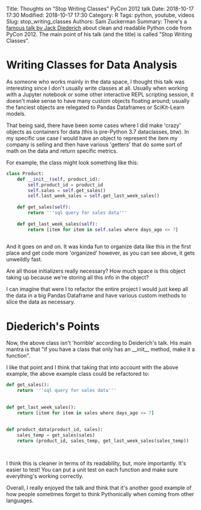 Title: Thoughts on "Stop Writing Classes" PyCon 2012 talk
Date: 2018-10-17 17:30
Modified: 2018-10-17 17:30
Category: R
Tags: python, youtube, videos
Slug: stop_writing_classes
Authors: Sam Zuckerman
Summary: There's a [famous talk by Jack Diederich](https://www.youtube.com/watch?v=o9pEzgHorH0) about clean and readable Python code from PyCon 2012. The main point of his talk (and the title) is called "Stop Writing Classes". 

# Writing Classes for Data Analysis

As someone who works mainly in the data space, I thought this talk was interesting since I don't usually write classes at all.  Usually when working with a Jupyter notebook or some other interactive REPL scripting session, it doesn't make sense to have many custom objects floating around; usually the fanciest objects are relegated to Pandas Dataframes or SciKit-Learn models.

That being said, there have been some cases where I did make 'crazy' objects as containers for data (this is pre-Python 3.7 dataclasses, btw). In my specific use case I would have an object to represent the item my company is selling and then have various 'getters' that do some sort of math on the data and return specific metrics.

For example, the class might look something like this:

```python
class Product:
    def __init__(self, product_id):
        self.product_id = product_id
        self.sales = self.get_sales()
        self.last_week_sales = self.get_last_week_sales()
        
    def get_sales(self):
        return '''sql query for sales data'''
        
    def get_last_week_sales(self):
        return [item for item in self.sales where days_ago <= 7]
      
```

And it goes on and on. It was kinda fun to organize data like this in the first place and get code more 'organized' however, as you can see above, it gets unweildly fast.

Are all those initializers really necessary? How much space is this object taking up because we're storing all this info in the object?

I can imagine that were I to refactor the entire project I would just keep all the data in a big Pandas Dataframe and have various custom methods to slice the data as necessary.

# Diederich's Points

Now, the above class isn't 'horrible' according to Deiderich's talk. His main mantra is that "if you have a class that only has an \_\_init__ method, make it a function".

I like that point and I think that taking that into account with the above example, the above example class could be refactored to:

```python
def get_sales():
    return '''sql query for sales data'''
        
        
def get_last_week_sales():
    return [item for item in sales where days_ago <= 7]
    
    
def product_data(product_id, sales):
    sales_temp = get_sales(sales)
    return (product_id, sales_temp, get_last_week_sales(sales_temp))

      
```
I think this is cleaner in terms of its readability, but, more importantly. It's easier to test! You can put a unit test on each function and make sure everything's working correctly.

Overall, I really enjoyed the talk and think that it's another good example of how people sometimes forget to think Pythonically when coming from other languages.